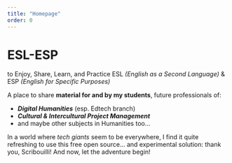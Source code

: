 ```yaml
---
title: "Homepage"
order: 0
---
```

# ESL-ESP 
to Enjoy, Share, Learn, and Practice ESL _(English as a Second Language)_ & ESP _(English for Specific Purposes)_

A place to share **material for and by my students**, future professionals of: 
- **_Digital Humanities_** (esp. Edtech branch)
- **_Cultural & Intercultural Project Management_**
- and maybe other subjects in Humanities too...

In a world where _tech giants_ seem to be everywhere, I find it quite refreshing to use this free open source... and experimental solution: thank you, Scribouilli! And now, let the adventure begin! 